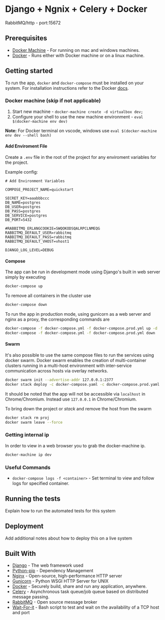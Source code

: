 # Django + Ngnix + Celery + Docker

RabbitMQ/http - port:15672

## Prerequisites

- [Docker Machine](https://docs.docker.com/machine/install-machine/) - For running on mac and windows machines.
- [Docker](https://docs.docker.com/install/) - Runs either with Docker machine or on a linux machine.

## Getting started

To run the app, `docker` and `docker-compose` must be installed on your system. For installation
instructions refer to the Docker [docs](https://docs.docker.com/compose/install/).

### Docker machine (skip if not applicable)

1. Start new machine - `docker-machine create -d virtualbox dev;`
1. Configure your shell to use the new machine environment - `eval $(docker-machine env dev)`

**Note:** For Docker terminal on vscode, windows use `eval $(docker-machine env dev --shell bash)`

#### Add Enviroment File

Create a `.env` file in the root of the project for any enviroment variables for the project.

Example config:

```.gitignore
# Add Environment Variables

COMPOSE_PROJECT_NAME=quickstart

SECRET_KEY=aaabbbccc
DB_NAME=postgres
DB_USER=postgres
DB_PASS=postgres
DB_SERVICE=postgres
DB_PORT=5432

#RABBITMQ_ERLANGCOOKIE=SWQOKODSQALRPCLNMEQG
RABBITMQ_DEFAULT_USER=rabbitmq
RABBITMQ_DEFAULT_PASS=rabbitmq
RABBITMQ_DEFAULT_VHOST=vhost1

DJANGO_LOG_LEVEL=DEBUG
```

#### Compose

The app can be run in development mode using Django's built in web server simply by executing

```bash
docker-compose up
```

To remove all containers in the cluster use

```bash
docker-compose down
```

To run the app in production mode, using gunicorn as a web server and nginx as a proxy, the
corresponding commands are

```bash
docker-compose -f docker-compose.yml -f docker-compose.prod.yml up -d
docker-compose -f docker-compose.yml -f docker-compose.prod.yml down
```

#### Swarm

It's also possible to use the same compose files to run the services using docker swarm. Docker
swarm enables the creation of multi-container clusters running in a multi-host environment with
inter-service communication across hosts via overlay networks.

```bash
docker swarm init --advertise-addr 127.0.0.1:2377
docker stack deploy -c docker-compose.yaml -c docker-compose.prod.yaml proj
```

It should be noted that the app will not be accessible via `localhost` in Chrome/Chromium. Instead
use `127.0.0.1` in Chrome/Chromium.

To bring down the project or _stack_ and remove the host from the swarm

```bash
docker stack rm proj
docker swarm leave --force
```

### Getting internal ip

In order to view in a web browser you to grab the docker-machine ip.

```bash
docker-machine ip dev
```

### Useful Commands

- `docker-compose logs -f <container>` - Set terminal to view and follow logs for specified container.

## Running the tests

Explain how to run the automated tests for this system

## Deployment

Add additional notes about how to deploy this on a live system

## Built With

- [Django](https://www.djangoproject.com/) - The web framework used
- [Python-pip](https://pypi.python.org/pypi/pip) - Dependency Management
- [Nginx](https://www.nginx.com/resources/wiki/) - Open-source, high-performance HTTP server
- [Gunicorn](http://gunicorn.org/) - Python WSGI HTTP Server for UNIX
- [Docker](https://www.docker.com/) - Securely build, share and run any application, anywhere.
- [Celery](http://www.celeryproject.org/) - Asynchronous task queue/job queue based on distributed message passing.
- [RabbitMQ](https://www.rabbitmq.com/) - Open source message broker
- [Wait-For-it](https://github.com/vishnubob/wait-for-it) - Bash script to test and wait on the availability of a TCP host and port
